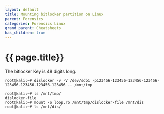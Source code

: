 ```yaml
---
layout: default
title: Mounting bitlocker partition on Linux
parent: Forensics
categories: Forensics Linux
grand_parent: Cheatsheets
has_children: true
---
```


# {{ page.title}}

The bitlocker Key is 48 digits long.

```
root@kali:~# dislocker -v -V /dev/sdb1 -p123456-123456-123456-123456-123456-123456-123456-123456 -- /mnt/tmp

root@kali:~# ls /mnt/tmp/
dislocker-file
root@kali:~# mount -o loop,ro /mnt/tmp/dislocker-file /mnt/dis
root@kali:~# ls /mnt/dis/
```
